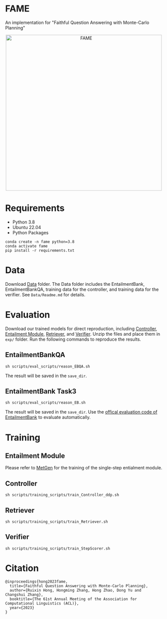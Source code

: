 # FAME
An implementation for "Faithful Question Answering with Monte-Carlo Planning"

<p align="center">
<img src="imgs/intro.jpg" alt="FAME" width="500"/>
</p>



# Requirements
- Python 3.8
- Ubuntu 22.04
- Python Packages

```
conda create -n fame python=3.8
conda activate fame
pip install -r requirements.txt
```

# Data
Download [Data](https://cloud.tsinghua.edu.cn/f/e83ffd99d1d2476da013/?dl=1) folder. 
The Data folder includes the EntailmentBank, EntailmentBankQA, training data for the controller, and training data for the verifier.
See `Data/Readme.md` for details.


# Evaluation

Download our trained models for direct reproduction, including 
[Controller](https://cloud.tsinghua.edu.cn/d/eb7a4bd23b064032b81d/),
[Entailment Module](https://cloud.tsinghua.edu.cn/f/3cba574163ee46c09ff1/?dl=1),
[Retriever](https://cloud.tsinghua.edu.cn/f/1cb9b5b705bf47dfb7dc/?dl=1),
and [Verifier](https://cloud.tsinghua.edu.cn/f/d16a42ce563a4cd68ff3/?dl=1).
Unzip the files and place them in `exp/` folder. Run the following commands to reproduce the results.

## EntailmentBankQA

```
sh scripts/eval_scripts/reason_EBQA.sh
```
The result will be saved in the `save_dir`.

## EntailmentBank Task3

```
sh scripts/eval_scripts/reason_EB.sh
```
The result will be saved in the `save_dir`.
Use the [offical evaluation code of EntailmentBank](https://github.com/allenai/entailment_bank) to evaluate automatically.


# Training


## Entailment Module
Please refer to [MetGen](https://github.com/Raising-hrx/MetGen) for the training of the single-step entialment module.

## Controller
```
sh scripts/training_scripts/train_Controller_ddp.sh
```

## Retriever
```
sh scripts/training_scripts/train_Retriever.sh
```

## Verifier
```
sh scripts/training_scripts/train_StepScorer.sh
```

# Citation
```
@inproceedings{hong2023fame,
  title={Faithful Question Answering with Monte-Carlo Planning},
  author={Ruixin Hong, Hongming Zhang, Hong Zhao, Dong Yu and Changshui Zhang},
  booktitle={The 61st Annual Meeting of the Association for Computational Linguistics (ACL)},
  year={2023}
}
```
